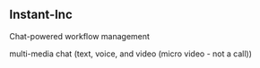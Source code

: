 ## Instant-Inc

Chat-powered workflow management

multi-media chat (text, voice, and video (micro video - not a call))
